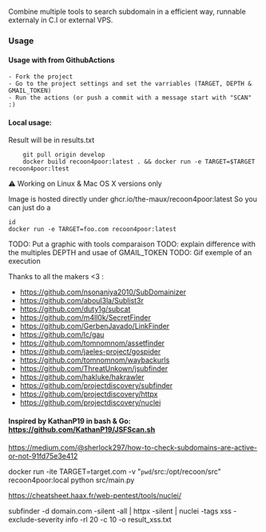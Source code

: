Combine multiple tools to search subdomain in a efficient way, runnable externaly in C.I or external VPS.

### Usage

#### Usage with from GithubActions
    - Fork the project
    - Go to the project settings and set the varriables (TARGET, DEPTH & GMAIL_TOKEN)
    - Run the actions (or push a commit with a message start with "SCAN" :)

#### Local usage:
Result will be in results.txt
``` shell
    git pull origin develop
    docker build recoon4poor:latest . && docker run -e TARGET=$TARGET recoon4poor:ltest
```

:warning: Working on Linux & Mac OS X versions only 

Image is hosted directly under ghcr.io/the-maux/recoon4poor:latest
So you can just do a 
```` shell
id
docker run -e TARGET=foo.com recoon4poor:latest
````
TODO: Put a graphic with tools comparaison
TODO: explain difference with the multiples DEPTH and usae of GMAIL_TOKEN
TODO: Gif exemple of an execution

Thanks to all the makers <3 :
- https://github.com/nsonaniya2010/SubDomainizer
- https://github.com/aboul3la/Sublist3r
- https://github.com/duty1g/subcat
- https://github.com/m4ll0k/SecretFinder
- https://github.com/GerbenJavado/LinkFinder
- https://github.com/lc/gau
- https://github.com/tomnomnom/assetfinder
- https://github.com/jaeles-project/gospider
- https://github.com/tomnomnom/waybackurls
- https://github.com/ThreatUnkown/jsubfinder
- https://github.com/hakluke/hakrawler
- https://github.com/projectdiscovery/subfinder
- https://github.com/projectdiscovery/httpx
- https://github.com/projectdiscovery/nuclei

#### Inspired by KathanP19 in bash & Go: https://github.com/KathanP19/JSFScan.sh
https://medium.com/@sherlock297/how-to-check-subdomains-are-active-or-not-91fd75e3e412

docker run -ite TARGET=target.com -v "`pwd`/src:/opt/recoon/src" recoon4poor:local python src/main.py

https://cheatsheet.haax.fr/web-pentest/tools/nuclei/

subfinder -d domain.com -silent -all | httpx -silent | nuclei -tags xss -exclude-severity info -rl 20 -c 10 -o result_xss.txt